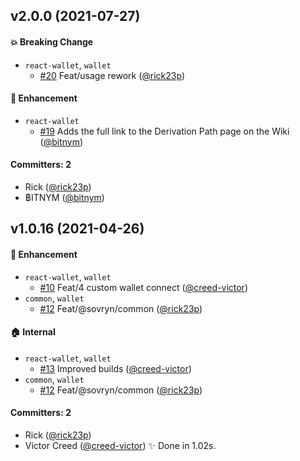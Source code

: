 ## v2.0.0 (2021-07-27)

#### :boom: Breaking Change
* `react-wallet`, `wallet`
  * [#20](https://github.com/DistributedCollective/sovryn-monorepo/pull/20) Feat/usage rework ([@rick23p](https://github.com/rick23p))

#### :rocket: Enhancement
* `react-wallet`
  * [#19](https://github.com/DistributedCollective/sovryn-monorepo/pull/19) Adds the full link to the Derivation Path page on the Wiki ([@bitnym](https://github.com/bitnym))

#### Committers: 2
- Rick ([@rick23p](https://github.com/rick23p))
- ฿ITNYM ([@bitnym](https://github.com/bitnym))


## v1.0.16 (2021-04-26)

#### :rocket: Enhancement
* `react-wallet`, `wallet`
  * [#10](https://github.com/DistributedCollective/sovryn-monorepo/pull/10) Feat/4 custom wallet connect ([@creed-victor](https://github.com/creed-victor))
* `common`, `wallet`
  * [#12](https://github.com/DistributedCollective/sovryn-monorepo/pull/12) Feat/@sovryn/common ([@rick23p](https://github.com/rick23p))

#### :house: Internal
* `react-wallet`, `wallet`
  * [#13](https://github.com/DistributedCollective/sovryn-monorepo/pull/13) Improved builds ([@creed-victor](https://github.com/creed-victor))
* `common`, `wallet`
  * [#12](https://github.com/DistributedCollective/sovryn-monorepo/pull/12) Feat/@sovryn/common ([@rick23p](https://github.com/rick23p))

#### Committers: 2
- Rick ([@rick23p](https://github.com/rick23p))
- Victor Creed ([@creed-victor](https://github.com/creed-victor))
✨  Done in 1.02s.
